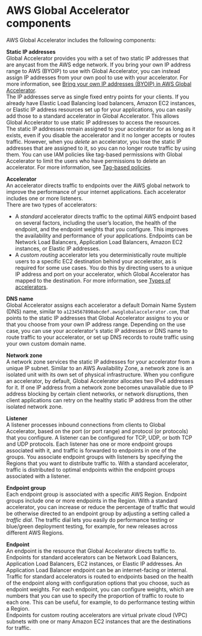 # AWS Global Accelerator components<a name="introduction-components"></a>

AWS Global Accelerator includes the following components:

**Static IP addresses**  
Global Accelerator provides you with a set of two static IP addresses that are anycast from the AWS edge network\. If you bring your own IP address range to AWS \(BYOIP\) to use with Global Accelerator, you can instead assign IP addresses from your own pool to use with your accelerator\. For more information, see [Bring your own IP addresses \(BYOIP\) in AWS Global Accelerator](using-byoip.md)\.  
The IP addresses serve as single fixed entry points for your clients\. If you already have Elastic Load Balancing load balancers, Amazon EC2 instances, or Elastic IP address resources set up for your applications, you can easily add those to a standard accelerator in Global Accelerator\. This allows Global Accelerator to use static IP addresses to access the resources\.  
The static IP addresses remain assigned to your accelerator for as long as it exists, even if you disable the accelerator and it no longer accepts or routes traffic\. However, when you *delete* an accelerator, you lose the static IP addresses that are assigned to it, so you can no longer route traffic by using them\. You can use IAM policies like tag\-based permissions with Global Accelerator to limit the users who have permissions to delete an accelerator\. For more information, see [ Tag\-based policies](auth-and-access-control.md#access-control-manage-access-tag-policies)\.

**Accelerator**  
An accelerator directs traffic to endpoints over the AWS global network to improve the performance of your internet applications\. Each accelerator includes one or more listeners\.  
There are two types of accelerators:  
+ A *standard* accelerator directs traffic to the optimal AWS endpoint based on several factors, including the user’s location, the health of the endpoint, and the endpoint weights that you configure\. This improves the availability and performance of your applications\. Endpoints can be Network Load Balancers, Application Load Balancers, Amazon EC2 instances, or Elastic IP addresses\.
+ A *custom routing* accelerator lets you deterministically route multiple users to a specific EC2 destination behind your accelerator, as is required for some use cases\. You do this by directing users to a unique IP address and port on your accelerator, which Global Accelerator has mapped to the destination\.
For more information, see [ Types of accelerators](introduction-accelerator-types.md)\.

**DNS name**  
Global Accelerator assigns each accelerator a default Domain Name System \(DNS\) name, similar to `a1234567890abcdef.awsglobalaccelerator.com`, that points to the static IP addresses that Global Accelerator assigns to you or that you choose from your own IP address range\. Depending on the use case, you can use your accelerator's static IP addresses or DNS name to route traffic to your accelerator, or set up DNS records to route traffic using your own custom domain name\.

**Network zone**  
A network zone services the static IP addresses for your accelerator from a unique IP subnet\. Similar to an AWS Availability Zone, a network zone is an isolated unit with its own set of physical infrastructure\.  When you configure an accelerator, by default, Global Accelerator allocates two IPv4 addresses for it\. If one IP address from a network zone becomes unavailable due to IP address blocking by certain client networks, or network disruptions, then client applications can retry on the healthy static IP address from the other isolated network zone\.

**Listener**  
A listener processes inbound connections from clients to Global Accelerator, based on the port \(or port range\) and protocol \(or protocols\) that you configure\. A listener can be configured for TCP, UDP, or both TCP and UDP protocols\. Each listener has one or more endpoint groups associated with it, and traffic is forwarded to endpoints in one of the groups\. You associate endpoint groups with listeners by specifying the Regions that you want to distribute traffic to\. With a standard accelerator, traffic is distributed to optimal endpoints within the endpoint groups associated with a listener\.

**Endpoint group**  
Each endpoint group is associated with a specific AWS Region\. Endpoint groups include one or more endpoints in the Region\. With a standard accelerator, you can increase or reduce the percentage of traffic that would be otherwise directed to an endpoint group by adjusting a setting called a *traffic dial*\. The traffic dial lets you easily do performance testing or blue/green deployment testing, for example, for new releases across different AWS Regions\. 

**Endpoint**  
An endpoint is the resource that Global Accelerator directs traffic to\.  
Endpoints for standard accelerators can be Network Load Balancers, Application Load Balancers, EC2 instances, or Elastic IP addresses\. An Application Load Balancer endpoint can be an internet\-facing or internal\. Traffic for standard accelerators is routed to endpoints based on the health of the endpoint along with configuration options that you choose, such as endpoint weights\. For each endpoint, you can configure weights, which are numbers that you can use to specify the proportion of traffic to route to each one\. This can be useful, for example, to do performance testing within a Region\.  
Endpoints for custom routing accelerators are virtual private cloud \(VPC\) subnets with one or many Amazon EC2 instances that are the destinations for traffic\.